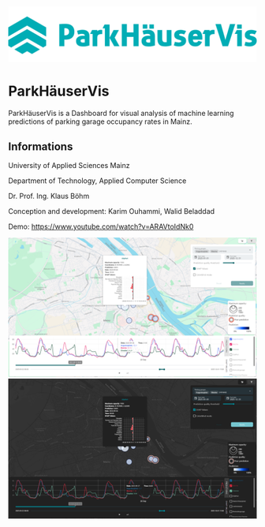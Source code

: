 ![ParkHaeuserVis Logo](/public/logo.png "ParkHäuserVis")

# ParkHäuserVis

ParkHäuserVis is a Dashboard for visual analysis of machine learning predictions of parking garage occupancy rates in Mainz.

## Informations

University of Applied Sciences Mainz

Department of Technology, Applied Computer Science

Dr. Prof. Ing. Klaus Böhm

Conception and development: Karim Ouhammi, Walid Beladdad

Demo: https://www.youtube.com/watch?v=ARAVtoIdNk0

![Screenshot light mode](/public/screen1.png "Screenshot light mode")
![Screenshot dark mode](/public/screen2.png "Screenshot dark mode")

